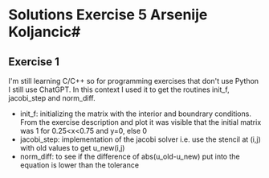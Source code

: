 # Solutions Exercise 5 Arsenije Koljancic#

## Exercise 1 ##
I'm still learning C/C++ so for programming exercises that don't use Python I still use ChatGPT. In this context I used it to get the routines init_f, jacobi_step and norm_diff.
- init_f: initializing the matrix with the interior and boundrary conditions. From the exercise description and plot it was visible that the initial matrix was 1 for 0.25<x<0.75 and y=0, else 0
- jacobi_step: implementation of the jacobi solver i.e. use the stencil at (i,j) with old values to get u_new(i,j)
- norm_diff: to see if the difference of abs(u_old-u_new) put into the equation is lower than the tolerance



